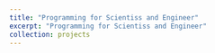 ```yaml
---
title: "Programming for Scientiss and Engineer"
excerpt: "Programming for Scientiss and Engineer"
collection: projects
---
```



